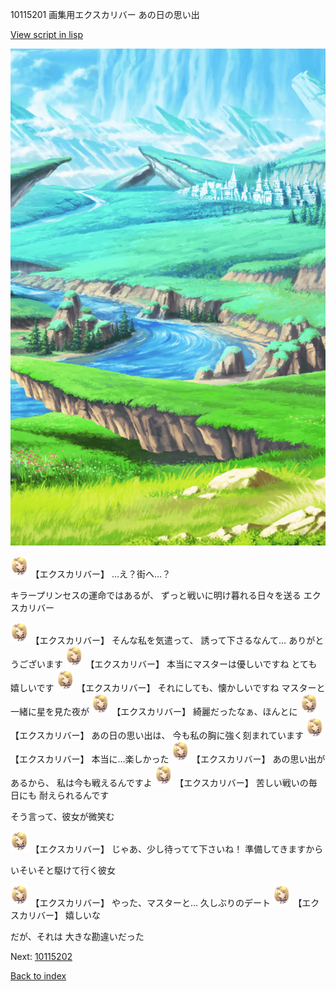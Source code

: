 10115201 画集用エクスカリバー あの日の思い出

[View script in lisp](../scripts/10115201.txt)

![plain.png](../images/backgrounds/plain.png)

<img src="../images/units/101151.png" alt="101151.png" height="34"/>
【エクスカリバー】
…え？街へ…？

キラープリンセスの運命ではあるが、
ずっと戦いに明け暮れる日々を送る
エクスカリバー

<img src="../images/units/101151.png" alt="101151.png" height="34"/>
【エクスカリバー】
そんな私を気遣って、
誘って下さるなんて…
ありがとうございます

<img src="../images/units/101151.png" alt="101151.png" height="34"/>
【エクスカリバー】
本当にマスターは優しいですね
とても嬉しいです

<img src="../images/units/101151.png" alt="101151.png" height="34"/>
【エクスカリバー】
それにしても、懐かしいですね
マスターと一緒に星を見た夜が

<img src="../images/units/101151.png" alt="101151.png" height="34"/>
【エクスカリバー】
綺麗だったなぁ、ほんとに

<img src="../images/units/101151.png" alt="101151.png" height="34"/>
【エクスカリバー】
あの日の思い出は、
今も私の胸に強く刻まれています

<img src="../images/units/101151.png" alt="101151.png" height="34"/>
【エクスカリバー】
本当に…楽しかった

<img src="../images/units/101151.png" alt="101151.png" height="34"/>
【エクスカリバー】
あの思い出があるから、
私は今も戦えるんですよ

<img src="../images/units/101151.png" alt="101151.png" height="34"/>
【エクスカリバー】
苦しい戦いの毎日にも
耐えられるんです

そう言って、彼女が微笑む

<img src="../images/units/101151.png" alt="101151.png" height="34"/>
【エクスカリバー】
じゃあ、少し待ってて下さいね！
準備してきますから

いそいそと駆けて行く彼女

<img src="../images/units/101151.png" alt="101151.png" height="34"/>
【エクスカリバー】
やった、マスターと…
久しぶりのデート

<img src="../images/units/101151.png" alt="101151.png" height="34"/>
【エクスカリバー】
嬉しいな

だが、それは
大きな勘違いだった

Next: [10115202](10115202.md)

[Back to index](index.md)
